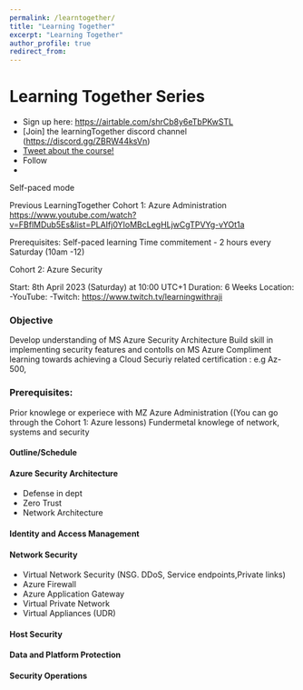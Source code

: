 ```yaml
---
permalink: /learntogether/
title: "Learning Together"
excerpt: "Learning Together"
author_profile: true
redirect_from: 
---
```


# Learning Together Series

- Sign up here: https://airtable.com/shrCb8y6eTbPKwSTL
- [Join] the learningTogether discord channel (https://discord.gg/ZBRW44ksVn)
- [Tweet about the course!](https://ctt.ac/fH67W)
- Follow 
-

Self-paced mode

Previous LearningTogether
Cohort 1: Azure Administration https://www.youtube.com/watch?v=FBflMDub5Es&list=PLAIfj0YIoMBcLegHLjwCgTPVYg-vYOt1a



Prerequisites:
Self-paced learning
Time commitement - 2 hours every Saturday (10am -12)



Cohort 2: Azure Security

Start: 8th April 2023 (Saturday) at 10:00 UTC+1
Duration: 6 Weeks
Location:
 -YouTube: 
 -Twitch: https://www.twitch.tv/learningwithraji


### Objective
Develop understanding of MS Azure Security Architecture
Build skill in implementing security features and contolls on MS Azure
Compliment learning towards achieving a Cloud Securiy related certification : e.g Az-500, 


### Prerequisites:
Prior knowlege or experiece with MZ Azure Administration ((You can go through the Cohort 1: Azure lessons)
Fundermetal knowlege of network, systems and security 


#### Outline/Schedule

#### Azure Security Architecture
- Defense in dept
- Zero Trust
- Network Architecture

#### Identity and Access Management

#### Network Security
- Virtual Network Security (NSG. DDoS, Service endpoints,Private links)
- Azure Firewall
- Azure Application Gateway
- Virtual Private Network
- Virtual Appliances (UDR)


#### Host Security

#### Data and Platform Protection

#### Security Operations





